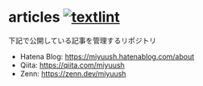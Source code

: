 # articles [![textlint](https://github.com/miyuush/articles/actions/workflows/textlint.yml/badge.svg)](https://github.com/miyuush/articles/actions/workflows/textlint.yml)

下記で公開している記事を管理するリポジトリ

* Hatena Blog: https://miyuush.hatenablog.com/about
* Qiita: https://qiita.com/miyuush
* Zenn: https://zenn.dev/miyuush
